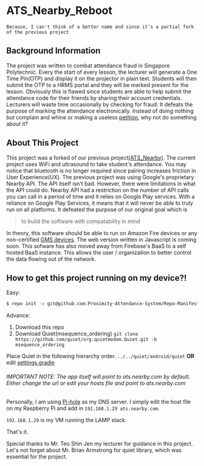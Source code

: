 # ATS_Nearby_Reboot

`Because, I can't think of a better name and since it's a partial fork of the previous project`

## Background Information
 
The project was written to combat attendance fraud in Singapore Polytechnic. Every the start of every lesson, the lecturer will generate a One Time Pin(OTP) and display it on the projector in plain text. Students will then submit the OTP to a HRMS portal and they will be marked present for the lesson. Obviously this is flawed since students are able to help submit the attendance code for their friends by sharing their account credentials. Lecturers will waste time occasionally by checking for fraud. It defeats the purpose of marking the attendance electronically. Instead of doing nothing but complain and whine or making a useless [petition](https://www.change.org/p/mr-tan-choon-shian-ms-georgina-phua-stopspatssystem), why not do something about it?
 
## About This Project

This project was a forked of our previous project[(ATS_Nearby)](https://github.com/emansih/ATS_Nearby). The current project uses WiFi and ultrasound to take student's attendance. You may notice that bluetooth is no longer required since pairing increases friction in User Experience(UX). The previous project was using Google's proprietary Nearby API. The API itself isn't bad. However, there were limitations in what the API could do. Nearby API had a restriction on the number of API calls you can call in a period of time and it relies on Google Play services. With a reliance on Google Play Services, it means that it will never be able to truly run on all platforms. It defeated the purpose of our original goal which is 

> to build the software with compatability in mind

In theory, this software should be able to run on Amazon Fire devices or any non-certified [GMS devices](https://www.android.com/gms/). The web version written in Javascript is coming soon. This sofware has also moved away from Firebase's BaaS to a self hosted BaaS instance. This allows the user / organization to better control the data flowing out of the network. 

## How to get this project running on my device?!

Easy: 
```bash
$ repo init -u git@github.com:Proximity-Attendance-System/Repo-Manifest.git && repo sync
```

Advance:
1. Download this repo
2. Download Quiet(msequence_ordering) `git clone https://github.com/quiet/org.quietmodem.Quiet.git -b msequence_ordering`

Place Quiet in the following hierarchy order. `../../quiet/android/quiet` **OR** edit [settings.gradle](settings.gradle)

###### IMPORTANT NOTE: The app itself will point to ats.nearby.com by default. Either change the url or edit your hosts file and point to ats.nearby.com

Personally, I am using [Pi-hole](https://pi-hole.net/) as my DNS server. I simply edit the host file on my Raspberry Pi and add in  `192.168.1.29 ats.nearby.com`. 

`192.168.1.29` is my VM running the LAMP stack. 

That's it. 

Special thanks to Mr. Teo Shin Jen my lecturer for guidance in this project. Let's not forget about Mr. Brian Armstrong for quiet library, which was essential for the project.
